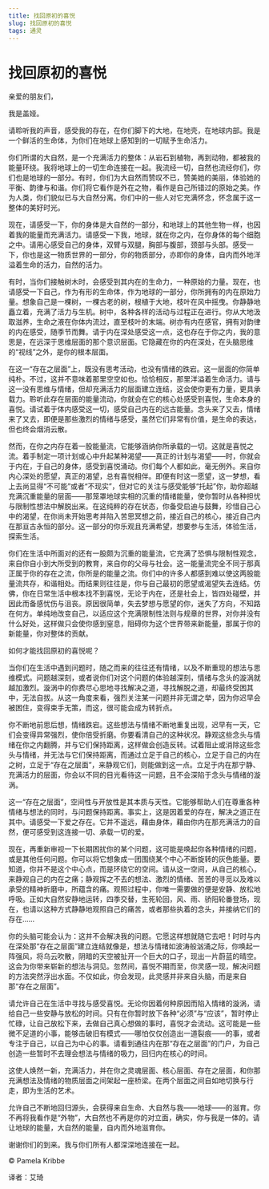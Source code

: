 ```yaml
--- 
title: 找回原初的喜悦 
slug: 找回原初的喜悦 
tags: 通灵 
--- 
```

# 找回原初的喜悦

亲爱的朋友们，

我是盖娅。

请聆听我的声音，感受我的存在，在你们脚下的大地，在地壳，在地球内部。我是一个鲜活的生命体，为你们在地球上感知到的一切赋予生命活力。

你们所谓的大自然，是一个充满活力的整体：从岩石到植物，再到动物，都被我的能量环绕。我将地球上的一切生命连接在一起。我流经一切，自然也流经你们，你们也是地球的一部分。有时，你们为大自然而赞叹不已，赞美她的美丽，体验她的平衡、韵律与和谐。你们将它看作是外在之物，看作是自己所错过的原始之美。作为人类，你们貌似已与大自然分离。你们中的一些人对它充满怀念，怀念属于这一整体的美好时光。

现在，请感受一下，你的身体是大自然的一部分，和地球上的其他生物一样，也因着我的能量而充满活力。请感受一下我，地球，就在你之内，在你身体的每个细胞之中。请用心感受自己的身体，双臂与双腿，胸部与腹部，颈部与头部。感受一下，你也是这一物质世界的一部分，你的物质部分，亦即你的身体，自内而外地洋溢着生命的活力，自然的活力。

有时，当你们接触树木时，会感受到其内在的生命力，一种原始的力量。现在，也请感受一下自己，作为有形的生命体，作为地球的一部分，你所拥有的内在原始力量。想象自己是一棵树，一棵古老的树，根植于大地，枝叶在风中摇曳。你静静地矗立着，充满了活力与生机。树中，各种各样的活动与过程正在进行。你从大地汲取滋养，生命之液在你体内流过，直至枝叶的末端。树亦有内在感官，拥有对韵律的内在感受，随季节而舞。请于内在深处感受这一点，这也存在于你之内，我的意思是，在远深于思维层面的那个意识层面。它隐藏在你的内在深处，在头脑思维的“视线”之外，是你的根本层面。

在这一“存在之层面”上，既没有思考活动，也没有情绪的跌宕。这一层面的你简单纯朴。不过，这并不意味着那里空空如也。恰恰相反，那里洋溢着生命活力。请与这一没有思维与情绪，但却充满活力的层面建立连结，这会使你更有力量，更具承载力。聆听此存在层面的能量流动，你就会在它的核心处感受到喜悦，生命本身的喜悦。请试着于体内感受这一切，感受自己内在的远古能量。念头来了又去，情绪来了又去，即便是那些激烈的情绪与感受，虽然它们非常有价值，是生命的表达，但也终会烟消云散。

然而，在你之内存在着一股能量流，它能够涵纳你所承载的一切。这就是喜悦之流。着手制定一项计划或心中升起某种渴望——真正的计划与渴望——时，你就会于内在，于自己的身体，感受到喜悦涌动。你们每个人都如此，毫无例外。来自你内心深处的愿望，真正的渴望，总有喜悦相伴。即便有时这一愿望，这一梦想，看上去尚显得“不可能”或者“不现实”，但对它的关注与感受能够“托起”你，助你超越充满沉重能量的层面——那笼罩地球实相的沉重的情绪能量，使你暂时从各种担忧与限制性想法中解脱出来。在这纯粹的存在状态，你备受启迪与鼓舞，珍惜自己心中的渴望，在你尚未开始思考并陷入苦思冥想之前，接近自己的核心，接近自己内在那亘古永恒的部分。这一部分的你乐观且充满希望，想要参与生活，体验生活，探索生活。

你们在生活中所面对的还有一股颇为沉重的能量流，它充满了恐惧与限制性观念，来自你自小到大所受到的教育，来自你的父母与社会。这一能量流完全不同于那真正属于你的存在之流，你所是的能量之流。你们中的许多人都感到难以使这两股能量流共存，和谐相处。而结果则往往是，你与自己最初的愿望或渴望失去连结。仿佛，你在日常生活中根本找不到喜悦，无论于内在，还是社会上，皆四处碰壁，并因此而备感忧伤与沮丧。原因很简单，失去梦想与愿望的你，迷失了方向，不知路在何方。单纯地改变自己，以适应这个充满限制性法则与规章的世界，对你并没有什么好处，这样做只会使你感到窒息，阻碍你为这个世界带来新能量，那属于你的新能量，你对整体的贡献。

如何才能找回原初的喜悦呢？

当你们在生活中遇到问题时，随之而来的往往还有情绪，以及不断重现的想法与思维模式。问题越深刻，或者说你们对这个问题的体验越深刻，情绪与念头的漩涡就越加激烈。漩涡中的你费尽心思地寻找解决之道，寻找解脱之道，却最终受困其中，无法自拔。从这一角度来看，强烈关注某一问题并非无谓之举，因为你迟早会被困住，变得束手无策，而这，很可能会成为转折点。

你不断地前思后想，情绪跌宕。这些想法与情绪不断地重复出现，迟早有一天，它们会变得异常强烈，使你倍受折磨。你要看清自己的这种状况。静观这些念头与情绪在你之内翻腾，并与它们保持距离，这样做会创造反转。试着阻止或消除这些念头与情绪，并无法与它们保持距离，而通过立足于自己的核心，立足于自己的内在之树，立足于“存在之层面”，来静观它们，则能做到这一点。立足于内在那宁静、充满活力的层面，你会以不同的目光看待这一问题，且不会深陷于念头与情绪的漩涡。

这一“存在之层面”，空间性与开放性是其本质与天性。它能够帮助人们在尊重各种情绪与想法的同时，与问题保持距离。事实上，这是因着爱的存在，解决之道正在其中。请感受一下爱之存在。它并不遥远，藉由身体，藉由你内在那充满活力的自然，便可感受到这连接一切、承载一切的爱。

现在，再重新审视一下长期困扰你的某个问题，这可能是唤起你各种情绪的问题，或是其他任何问题。你可以将它想象成一团围绕某个中心不断旋转的灰色能量。要知道，你并不是这个中心点，而是环绕它的空间。请从这一空间，从自己的核心，来静观自己的内在之痛；静观挥之不去的想法、激烈的情绪、苦苦的寻觅以及难以承受的精神折磨中，所蕴含的痛。观照过程中，你唯一需要做的便是安静、放松地呼吸。正如大自然安静地运转，四季交替，生死轮回，风、雨、骄阳轮番登场，现在，也请以这种方式静静地观照自己的痛苦，或者那些执着的念头，并接纳它们的存在……

你的头脑可能会认为：这并不会解决我的问题。它愿这样想就随它去吧！时时与内在深处那“存在之层面”建立连结就像是，想法与情绪如波涛般汹涌之际，你唤起一阵强风，将乌云吹散，阴暗的天空被扯开一个巨大的口子，现出一片蔚蓝的晴空。这会为你带来崭新的想法与洞见。忽然间，喜悦不期而至，你灵感一现，解决问题的方法突然浮出水面。不仅如此，你会发现，此灵感并非来自头脑，而是来自那“存在之层面”。

请允许自己在生活中寻找与感受喜悦。无论你因着何种原因而陷入情绪的漩涡，请给自己一些安静与放松的时间。只有在你暂时放下各种“必须”与“应该”，暂时停止忙碌，让自己放松下来，去做自己真心想做的事时，喜悦才会流动。这可能是一些微不足道的小事，能够击破旧有模式——哪怕仅仅创造出一道裂痕——的事，或者专注于自己，以自己为中心的事。请看到通往内在那“存在之层面”的门户，为自己创造一些暂时不去理会想法与情绪的吸力，回归内在核心的时间。

这使人焕然一新，充满活力，并在你之灵魂层面、核心层面、存在之层面，和你那充满想法及情绪的物质层面之间架起一座桥梁。在两个层面之间自如地切换与行走，即为生活的艺术。

允许自己不断地回归源头，会获得来自生命、大自然与我——地球——的滋育。你不再将我看作是“外物”，大自然也不再是你的对立面，确实，你与我是一体的。请让地球的能量，大自然的能量，自内而外地滋育你。

谢谢你们的到来。我与你们所有人都深深地连接在一起。

© Pamela Kribbe

译者：艾琦 